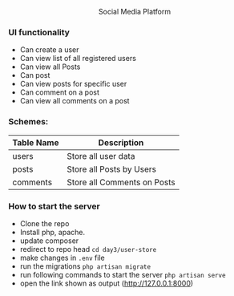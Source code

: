 <p align="center">Social Media Platform</p>

### UI functionality 
- Can create a user
- Can view list of all registered users
- Can view all Posts
- Can post
- Can view posts for specific user
- Can comment on a post
- Can view all comments on a post

### Schemes:
|Table Name | Description |
| ------------- | ------------- |
|users| Store all user data|
|posts| Store all Posts by Users|
|comments| Store all Comments on Posts|

### How to start the server
 - Clone the repo
 - Install php, apache.
 - update composer
 - redirect to repo head ```cd day3/user-store```
 - make changes in ```.env``` file
 - run the migrations ```php artisan migrate```
 - run following commands to start the server ```php artisan serve```
 - open the link shown as output (http://127.0.0.1:8000)
